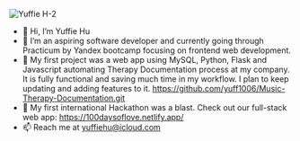 ![Yuffie H-2](https://user-images.githubusercontent.com/90414254/166570098-46682d05-1d62-4d72-92ac-4491d3aee6c7.png)


- 👋 Hi, I’m Yuffie Hu
- 👀 I’m an aspiring software developer and currently going through Practicum by Yandex bootcamp focusing on frontend web development.
- 💞️ My first project was a web app using MySQL, Python, Flask and Javascript automating Therapy Documentation process at my company. It is fully functional and saving much time in my workflow. I plan to keep updating and adding features to it. https://github.com/yuff1006/Music-Therapy-Documentation.git
- 💼 My first international Hackathon was a blast. Check out our full-stack web app: https://100daysoflove.netlify.app/
- 📫 Reach me at yuffiehu@icloud.com

<!---
yuff1006/yuff1006 is a ✨ special ✨ repository because its `README.md` (this file) appears on your GitHub profile.
You can click the Preview link to take a look at your changes.
--->

